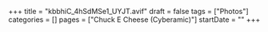 +++
title = "kbbhiC_4hSdMSe1_UYJT.avif"
draft = false
tags = ["Photos"]
categories = []
pages = ["Chuck E Cheese (Cyberamic)"]
startDate = ""
+++
